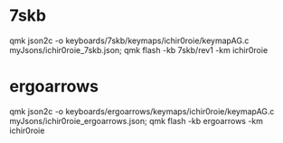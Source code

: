 # 7skb

<!-- mv Downloads/ichir0roie_7skb.json qmk_firmware/myJsons/ichir0roie_7skb.json;3 -->
qmk json2c -o keyboards/7skb/keymaps/ichir0roie/keymapAG.c myJsons/ichir0roie_7skb.json;
qmk flash -kb 7skb/rev1 -km ichir0roie

# ergoarrows

<!-- mv Downloads/ichir0roie_7skb.json qmk_firmware/myJsons/ichir0roie_7skb.json;3 -->
qmk json2c -o keyboards/ergoarrows/keymaps/ichir0roie/keymapAG.c myJsons/ichir0roie_ergoarrows.json;
qmk flash -kb ergoarrows -km ichir0roie
